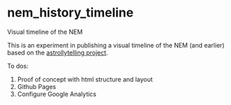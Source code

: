 # nem_history_timeline
Visual timeline of the NEM


This is an experiment in publishing a visual timeline of the NEM (and earlier) based on the [astrollytelling project](https://astrollytelling.github.io).

To dos:
1. Proof of concept with html structure and layout
2. Github Pages
3. Configure Google Analytics


